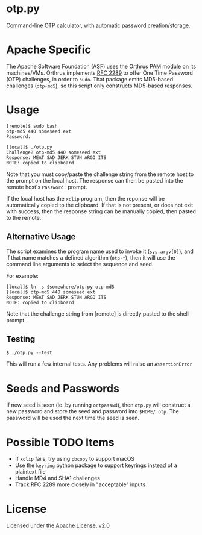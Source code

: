 # otp.py
Command-line OTP calculator, with automatic password creation/storage.

# Apache Specific
The Apache Software Foundation (ASF) uses the
[Orthrus](https://github.com/gmcdonald/orthrus)
PAM module on its machines/VMs. Orthrus implements
[RFC 2289](https://tools.ietf.org/html/rfc2289) to offer One Time
Password (OTP) challenges, in order to `sudo`. That package emits MD5-based
challenges (`otp-md5`), so this script only constructs MD5-based responses.

# Usage
```
[remote]$ sudo bash
otp-md5 440 someseed ext
Password: 

[local]$ ./otp.py
Challenge? otp-md5 440 someseed ext
Response: MEAT SAD JERK STUN ARGO ITS
NOTE: copied to clipboard
```
Note that you must copy/paste the challenge string from the remote host to the
prompt on the local host. The response can then be pasted into the remote host's
`Password:` prompt.

If the local host has the `xclip` program, then the reponse will be automatically
copied to the clipboard. If that is not present, or does not exit with success,
then the response string can be manually copied, then pasted to the remote.

## Alternative Usage
The script examines the program name used to invoke it (`sys.argv[0]`), and
if that name matches a defined algorithm (`otp-*`), then it will use the command
line arguments to select the sequence and seed.

For example:
```
[local]$ ln -s $somewhere/otp.py otp-md5
[local]$ otp-md5 440 someseed ext
Response: MEAT SAD JERK STUN ARGO ITS
NOTE: copied to clipboard
```

Note that the challenge string from [remote] is directly pasted to the
shell prompt.

## Testing
```
$ ./otp.py --test
```
This will run a few internal tests. Any problems will raise an `AssertionError`

# Seeds and Passwords
If new seed is seen (ie. by running `ortpasswd`), then `otp.py` will construct
a new password and store the seed and password into `$HOME/.otp`. The password
will be used the next time the seed is seen.

# Possible TODO Items
* If `xclip` fails, try using `pbcopy` to support macOS
* Use the `keyring` python package to support keyrings instead of a plaintext file
* Handle MD4 and SHA1 challenges
* Track RFC 2289 more closely in "acceptable" inputs

# License
Licensed under the [Apache License, v2.0](https://www.apache.org/licenses/LICENSE-2.0)
